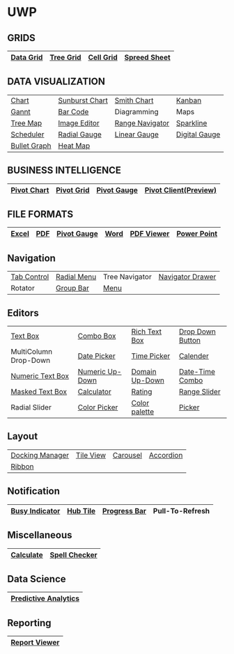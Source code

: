 # UWP

## GRIDS

| [Data Grid](SfDataGrid) | [Tree Grid](SfTreeGrid) |[Cell Grid](SfCellGrid) | [Spreed Sheet](SfSpreadsheet) |
| --------- | --------- | ----------|--------------|


## DATA VISUALIZATION
  | | | | |
  | --------- | --------- | ----------|--------------|  
  | [Chart](SfChart) | [Sunburst Chart](SfSunburstChart) |[Smith Chart](SfSmithChart)|[Kanban](SfKanban) |
  |[Gannt](SfGantt)|[Bar Code](Barcode)|Diagramming|Maps|
  |[Tree Map](TreeMap)|[Image Editor](ImageEditor)|[Range Navigator](SfRangeNavigator)|[Sparkline](SfSparkline)|
  |[Scheduler](Schedule)|[Radial Gauge](Gauge)|[Linear Gauge](Gauge)|[Digital Gauge](Gauge)|
  |[Bullet Graph](BulletGraph)|[Heat Map](HeatMap)|

## BUSINESS INTELLIGENCE
 | [Pivot Chart](PivotChart) | [Pivot Grid](PivotGrid) |[Pivot Gauge](PivotGauge)|[Pivot Client(Preview)](PivotClient) |
  | --------- | --------- | ----------|--------------|  

  
  ## FILE FORMATS
 | [Excel](XlsIO) | [PDF](PDF) |[Pivot Gauge](PivotGauge)|[Word](DocIO)|[PDF Viewer](PdfViewer) |[Power Point](Presentation)|
 | --------- | --------- | ----------|--------------|---------------| -| 
 

  
   ## Navigation
  | | | | |
  | --------- | --------- | ----------|--------------|
   | [Tab Control](TabControl) |[Radial Menu](RadialMenu)|Tree Navigator|[Navigator Drawer](Navigation) |
  |Rotator|[Group Bar](GroupBar)|[Menu](Menu)|

## Editors
  | | | | |
  | --------- | --------- | ----------|--------------| 
  |[Text Box](Editors/Controls/TextEdit) | [Combo Box](Editors/Controls/ComboBox) |[Rich Text Box](RichTextEditor)|[Drop Down Button](Editor/Editors/Controls) |
  |MultiColumn Drop-Down|[Date Picker](Editor/DateTimePickers)|[Time Picker](Editor/DateTimePickers)|[Calender](Calendar)|
  |[Numeric Text Box](Editors/Controls/NumericTextEdit)|[Numeric Up-Down](NumericUpDown)|[Domain Up-Down](DomainUpDown)|[Date-Time Combo](DateTimePickers)|
  |[Masked Text Box](Editors/Controls/MaskedEdit)|[Calculator ](Editors/Controls/CalculatorSample.xaml)|[Rating](RatingControl)|[Range Slider](RangeSlider)|
 |Radial Slider|[Color Picker ](ColorPickers/View)|[Color palette](ColorPickers/View)|[Picker](Picker)|

  ## Layout
  | | | | |
  | --------- | --------- | ----------|--------------|  
  | [Docking Manager](Docking%20Manager) |[Tile View](TileView)|[Carousel](Carousel) |[Accordion](Accordion) |
  |[Ribbon](Ribbon)|
  
   ## Notification
  | [Busy Indicator](BusyIndicator) |[Hub Tile](HubTiles)|[Progress Bar](ProgressBar) |Pull-To-Refresh|
  | --------- | --------- | ----------|--------------|  
  
   ## Miscellaneous
 | [Calculate](Calculate) |[Spell Checker](SpellChecker)|
  | --------- | --------- |  
  
   ## Data Science
 | [Predictive Analytics](PredictiveAnalytics) |
  | --------- |
  
   ## Reporting
 | [Report Viewer](ReportViewer) |
  | --------- |
  
